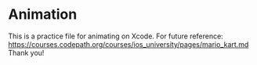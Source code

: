 # Animation

This is a practice file for animating on Xcode. For future reference: 
https://courses.codepath.org/courses/ios_university/pages/mario_kart.md
Thank you!
